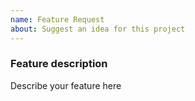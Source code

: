 ```yaml
---
name: Feature Request
about: Suggest an idea for this project
---
```


<!-- Please search existing issues to avoid creating duplicates. -->

### Feature description
Describe your feature here

<!-- Template modified by Tektronix. Original Content developed by the following authors. -->
<!-- Microsoft Corporation and their feature request template available at https://github.com/Microsoft/vscode -->
